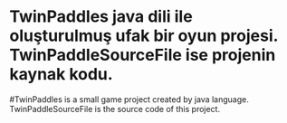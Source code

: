 # TwinPaddles java dili ile oluşturulmuş ufak bir oyun projesi. TwinPaddleSourceFile ise projenin kaynak kodu.
#TwinPaddles is a small game project created by java language. TwinPaddleSourceFile is the source code of this project.
